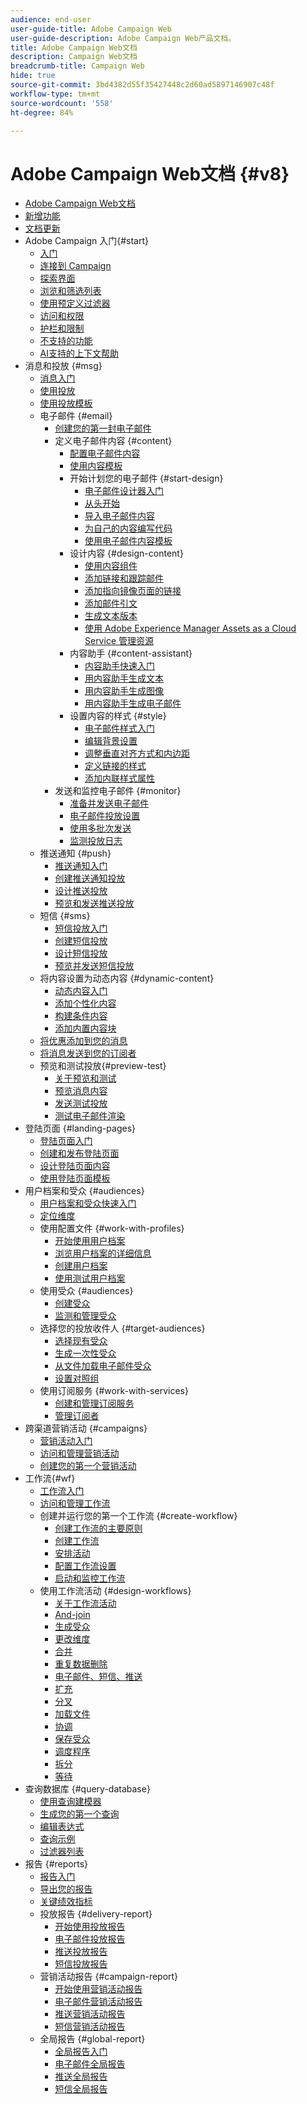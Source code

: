 ```yaml
---
audience: end-user
user-guide-title: Adobe Campaign Web
user-guide-description: Adobe Campaign Web产品文档。
title: Adobe Campaign Web文档
description: Campaign Web文档
breadcrumb-title: Campaign Web
hide: true
source-git-commit: 3bd4382d55f35427448c2d60ad5897146907c48f
workflow-type: tm+mt
source-wordcount: '558'
ht-degree: 84%

---
```



# Adobe Campaign Web文档 {#v8}

+ [Adobe Campaign Web文档](campaign-web-home.md)
+ [新增功能](rn/whats-new.md)
+ [文档更新](rn/documentation-updates.md)
+ Adobe Campaign 入门{#start}
   + [入门](get-started/get-started.md)
   + [连接到 Campaign](get-started/connect-to-campaign.md)
   + [探索界面](get-started/user-interface.md)
   + [浏览和筛选列表](get-started/list-filters.md)
   + [使用预定义过滤器](get-started/predefined-filters.md)
   + [访问和权限](get-started/permissions.md)
   + [护栏和限制](get-started/guardrails.md)
   + [不支持的功能](get-started/unsupported.md)
   + [AI支持的上下文帮助](get-started/using-ai.md)
+ 消息和投放 {#msg}
   + [消息入门](msg/gs-messages.md)
   + [使用投放](msg/gs-deliveries.md)
   + [使用投放模板](msg/delivery-template.md)
   + 电子邮件 {#email}
      + [创建您的第一封电子邮件](email/create-email.md)
      + 定义电子邮件内容 {#content}
         + [配置电子邮件内容](email/edit-content.md)
         + [使用内容模板](email/create-email-templates.md)
         + 开始计划您的电子邮件 {#start-design}
            + [电子邮件设计器入门](email/get-started-email-designer.md)
            + [从头开始](email/create-email-content.md)
            + [导入电子邮件内容](email/existing-content.md)
            + [为自己的内容编写代码](email/code-content.md)
            + [使用电子邮件内容模板](email/use-email-templates.md)
         + 设计内容 {#design-content}
            + [使用内容组件](email/content-components.md)
            + [添加链接和跟踪邮件](email/message-tracking.md)
            + [添加指向镜像页面的链接](email/mirror-page.md)
            + [添加邮件引文](email/preheader.md)
            + [生成文本版本](email/text-version-email.md)
            + [使用 Adobe Experience Manager Assets as a Cloud Service 管理资源](email/aem-assets.md)
         + 内容助手 {#content-assistant}
            + [内容助手快速入门](email/generative-gs.md)
            + [用内容助手生成文本](email/generative-content.md)
            + [用内容助手生成图像](email/generative-image.md)
            + [用内容助手生成电子邮件](email/generative-email.md)
         + 设置内容的样式 {#style}
            + [电子邮件样式入门](email/get-started-email-style.md)
            + [编辑背景设置](email/backgrounds.md)
            + [调整垂直对齐方式和内边距](email/alignment-and-padding.md)
            + [定义链接的样式](email/styling-links.md)
            + [添加内联样式属性](email/inline-styling.md)
      + 发送和监控电子邮件 {#monitor}
         + [准备并发送电子邮件](monitor/prepare-send.md)
         + [电子邮件投放设置](advanced-settings/delivery-settings.md)
         + [使用多批次发送](advanced-settings/send-using-waves.md)
         + [监测投放日志](monitor/delivery-logs.md)
   + 推送通知 {#push}
      + [推送通知入门](push/gs-push.md)
      + [创建推送通知投放](push/create-push.md)
      + [设计推送投放](push/content-push.md)
      + [预览和发送推送投放](push/send-push.md)
   + 短信 {#sms}
      + [短信投放入门](sms/gs-sms.md)
      + [创建短信投放](sms/create-sms.md)
      + [设计短信投放](sms/content-sms.md)
      + [预览并发送短信投放](sms/send-sms.md)
   + 将内容设置为动态内容 {#dynamic-content}
      + [动态内容入门](personalization/gs-personalization.md)
      + [添加个性化内容](personalization/personalize.md)
      + [构建条件内容](personalization/conditions.md)
      + [添加内置内容块](personalization/content-blocks.md)
   + [将优惠添加到您的消息](msg/offers.md)
   + [将消息发送到您的订阅者](msg/send-to-subscribers.md)
   + 预览和测试投放{#preview-test}
      + [关于预览和测试](preview-test/preview-test.md)
      + [预览消息内容](preview-test/preview-content.md)
      + [发送测试投放](preview-test/test-deliveries.md)
      + [测试电子邮件渲染](preview-test/email-rendering.md)
+ 登陆页面 {#landing-pages}
   + [登陆页面入门](landing-pages/get-started-lp.md)
   + [创建和发布登陆页面](landing-pages/create-lp.md)
   + [设计登陆页面内容](landing-pages/lp-content.md)
   + [使用登陆页面模板](landing-pages/lp-templates.md)
+ 用户档案和受众 {#audiences}
   + [用户档案和受众快速入门](audience/gs-audiences-recipients.md)
   + [定位维度](audience/targeting-dimensions.md)
   + 使用配置文件 {#work-with-profiles}
      + [开始使用用户档案](audience/about-recipients.md)
      + [浏览用户档案的详细信息](audience/profile-view.md)
      + [创建用户档案](audience/create-profile.md)
      + [使用测试用户档案](audience/test-profiles.md)
   + 使用受众 {#audiences}
      + [创建受众](audience/create-audience.md)
      + [监测和管理受众](audience/manage-audience.md)
   + 选择您的投放收件人 {#target-audiences}
      + [选择现有受众](audience/add-audience.md)
      + [生成一次性受众](audience/one-time-audience.md)
      + [从文件加载电子邮件受众](audience/file-audience.md)
      + [设置对照组](audience/control-group.md)
   + 使用订阅服务 {#work-with-services}
      + [创建和管理订阅服务](audience/manage-services.md)
      + [管理订阅者](audience/manage-subscribers.md)
+ 跨渠道营销活动 {#campaigns}
   + [营销活动入门](campaigns/gs-campaigns.md)
   + [访问和管理营销活动](campaigns/manage-campaigns.md)
   + [创建您的第一个营销活动](campaigns/create-campaigns.md)
+ 工作流{#wf}
   + [工作流入门](workflows/gs-workflows.md)
   + [访问和管理工作流](workflows/access-monitor.md)
   + 创建并运行您的第一个工作流 {#create-workflow}
      + [创建工作流的主要原则](workflows/gs-workflow-creation.md)
      + [创建工作流](workflows/create-workflow.md)
      + [安排活动](workflows/orchestrate-activities.md)
      + [配置工作流设置](workflows/workflow-settings.md)
      + [启动和监控工作流](workflows/start-monitor-workflows.md)
   + 使用工作流活动 {#design-workflows}
      + [关于工作流活动](workflows/activities/about-activities.md)
      + [And-join](workflows/activities/and-join.md)
      + [生成受众](workflows/activities/build-audience.md)
      + [更改维度](workflows/activities/change-dimension.md)
      + [合并](workflows/activities/combine.md)
      + [重复数据删除](workflows/activities/deduplication.md)
      + [电子邮件、短信、推送](workflows/activities/channels.md)
      + [扩充](workflows/activities/enrichment.md)
      + [分叉](workflows/activities/fork.md)
      + [加载文件](workflows/activities/load-file.md)
      + [协调](workflows/activities/reconciliation.md)
      + [保存受众](workflows/activities/save-audience.md)
      + [调度程序](workflows/activities/scheduler.md)
      + [拆分](workflows/activities/split.md)
      + [等待](workflows/activities/wait.md)
+ 查询数据库 {#query-database}
   + [使用查询建模器](query/query-modeler-overview.md)
   + [生成您的第一个查询](query/build-query.md)
   + [编辑表达式](query/expression-editor.md)
   + [查询示例](query/query-samples.md)
   + [过滤器列表](query/filter.md)
+ 报告 {#reports}
   + [报告入门](reporting/gs-reports.md)
   + [导出您的报告](reporting/export-reports.md)
   + [关键绩效指标](reporting/kpis.md)
   + 投放报告 {#delivery-report}
      + [开始使用投放报告](reporting/delivery-reports.md)
      + [电子邮件投放报告](reporting/email-report.md)
      + [推送投放报告](reporting/push-report.md)
      + [短信投放报告](reporting/sms-report.md)
   + 营销活动报告 {#campaign-report}
      + [开始使用营销活动报告](reporting/campaign-reports.md)
      + [电子邮件营销活动报告](reporting/campaign-reports-email.md)
      + [推送营销活动报告](reporting/campaign-reports-push.md)
      + [短信营销活动报告](reporting/campaign-reports-sms.md)
   + 全局报告 {#global-report}
      + [全局报告入门](reporting/global-reports.md)
      + [电子邮件全局报告](reporting/global-report-email.md)
      + [推送全局报告](reporting/global-report-push.md)
      + [短信全局报告](reporting/global-report-sms.md)
